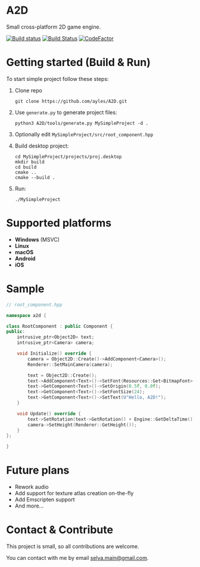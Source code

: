 # A2D

Small cross-platform 2D game engine.

[![Build status](https://ci.appveyor.com/api/projects/status/kuhmfco62gwb6kco?svg=true)](https://ci.appveyor.com/project/ayles/a2d)
[![Build Status](https://travis-ci.com/ayles/A2D.svg?branch=master)](https://travis-ci.com/ayles/A2D)
[![CodeFactor](https://www.codefactor.io/repository/github/ayles/a2d/badge)](https://www.codefactor.io/repository/github/ayles/a2d)

# Getting started (Build & Run)

To start simple project follow these steps:
 
1. Clone repo
 
       git clone https://github.com/ayles/A2D.git
        
2. Use `generate.py` to generate project files:

       python3 A2D/tools/generate.py MySimpleProject -d .
        
3. Optionally edit `MySimpleProject/src/root_component.hpp`

4. Build desktop project:

       cd MySimpleProject/projects/proj.desktop
       mkdir build
       cd build
       cmake ..
       cmake --build .
       
5. Run:

       ./MySimpleProject
 
# Supported platforms

- **Windows** (MSVC)
- **Linux**
- **macOS**
- **Android** 
- **iOS**

# Sample

```cpp
// root_component.hpp

namespace a2d {

class RootComponent : public Component {
public:
    intrusive_ptr<Object2D> text;
    intrusive_ptr<Camera> camera;

    void Initialize() override {
        camera = Object2D::Create()->AddComponent<Camera>();
        Renderer::SetMainCamera(camera);

        text = Object2D::Create();
        text->AddComponent<Text>()->SetFont(Resources::Get<BitmapFont>("impact"));
        text->GetComponent<Text>()->SetOrigin(0.5f, 0.0f);
        text->GetComponent<Text>()->SetFontSize(24);
        text->GetComponent<Text>()->SetText(U"Hello, A2D!");
    }

    void Update() override {
        text->SetRotation(text->GetRotation() + Engine::GetDeltaTime());
        camera->SetHeight(Renderer::GetHeight());
    }
};

}
```

# Future plans

- Rework audio
- Add support for texture atlas creation on-the-fly
- Add Emscripten support
- And more...

# Contact & Contribute

This project is small, so all contributions are welcome.

You can contact with me by email <selya.main@gmail.com>.